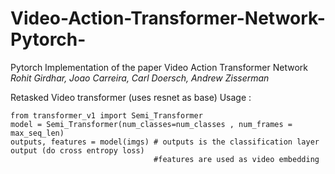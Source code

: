 # Video-Action-Transformer-Network-Pytorch-
Pytorch Implementation of the paper Video Action Transformer Network   
*Rohit Girdhar, Joao Carreira, Carl Doersch, Andrew Zisserman*


Retasked Video transformer (uses resnet as base)
Usage : 
```
from transformer_v1 import Semi_Transformer
model = Semi_Transformer(num_classes=num_classes , num_frames = max_seq_len)
outputs, features = model(imgs) # outputs is the classification layer output (do cross entropy loss)
                                #features are used as video embedding
```
